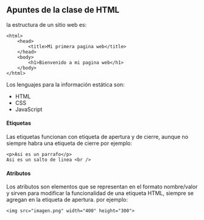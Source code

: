 ## Apuntes de la clase de HTML
la estructura de un sitio web es:
```<!doctype html>
<html>
    <head>
        <title>Mi primera pagina web</title>
    </head>
    <body>
        <h1>Bienvenido a mi pagina web</h1>
    </body>
</html>
```

Los lenguajes para la información estática son:
* HTML
* CSS
* JavaScript

#### Etiquetas
Las etiquetas funcionan con etiqueta de apertura y de cierre, aunque no siempre habra una etiqueta de cierre
por ejemplo:
```
<p>Asi es un parrafo</p> 
Asi es un salto de linea <br />
```

#### Atributos
Los atributos son elementos que se representan en el formato nombre/valor y sirven para modificar la funcionalidad de una etiqueta HTML, siempre se agregan en la etiqueta de apertura.
por ejemplo:
```
<img src="imagen.png" width="400" height="300">
```


